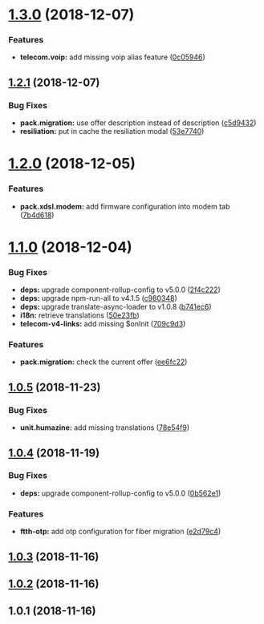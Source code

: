 # [1.3.0](https://github.com/ovh-ux/telecom-universe-components/compare/v1.2.1...v1.3.0) (2018-12-07)


### Features

* **telecom.voip:** add missing voip alias feature ([0c05946](https://github.com/ovh-ux/telecom-universe-components/commit/0c05946))



## [1.2.1](https://github.com/ovh-ux/telecom-universe-components/compare/v1.2.0...v1.2.1) (2018-12-07)


### Bug Fixes

* **pack.migration:** use offer description instead of description  ([c5d9432](https://github.com/ovh-ux/telecom-universe-components/commit/c5d9432))
* **resiliation:** put in cache the resiliation modal ([53e7740](https://github.com/ovh-ux/telecom-universe-components/commit/53e7740))



# [1.2.0](https://github.com/ovh-ux/telecom-universe-components/compare/v1.1.0...v1.2.0) (2018-12-05)


### Features

* **pack.xdsl.modem:** add firmware configuration into modem tab ([7b4d618](https://github.com/ovh-ux/telecom-universe-components/commit/7b4d618))



# [1.1.0](https://github.com/ovh-ux/telecom-universe-components/compare/v1.0.5...v1.1.0) (2018-12-04)


### Bug Fixes

* **deps:** upgrade component-rollup-config to v5.0.0 ([2f4c222](https://github.com/ovh-ux/telecom-universe-components/commit/2f4c222))
* **deps:** upgrade npm-run-all to v4.1.5 ([c980348](https://github.com/ovh-ux/telecom-universe-components/commit/c980348))
* **deps:** upgrade translate-async-loader to v1.0.8 ([b741ec6](https://github.com/ovh-ux/telecom-universe-components/commit/b741ec6))
* **i18n:** retrieve translations ([50e23fb](https://github.com/ovh-ux/telecom-universe-components/commit/50e23fb))
* **telecom-v4-links:** add missing $onInit ([709c9d3](https://github.com/ovh-ux/telecom-universe-components/commit/709c9d3))


### Features

* **pack.migration:** check the current offer ([ee6fc22](https://github.com/ovh-ux/telecom-universe-components/commit/ee6fc22))



## [1.0.5](https://github.com/ovh-ux/telecom-universe-components/compare/v1.0.4...v1.0.5) (2018-11-23)


### Bug Fixes

* **unit.humazine:** add missing translations ([78e54f9](https://github.com/ovh-ux/telecom-universe-components/commit/78e54f9))



## [1.0.4](https://github.com/ovh-ux/telecom-universe-components/compare/v1.0.3...v1.0.4) (2018-11-19)


### Bug Fixes

* **deps:** upgrade component-rollup-config to v5.0.0 ([0b562e1](https://github.com/ovh-ux/telecom-universe-components/commit/0b562e1))


### Features

* **ftth-otp:** add otp configuration for fiber migration ([e2d79c4](https://github.com/ovh-ux/telecom-universe-components/commit/e2d79c4))



## [1.0.3](https://github.com/ovh-ux/telecom-universe-components/compare/v1.0.2...v1.0.3) (2018-11-16)



## [1.0.2](https://github.com/ovh-ux/telecom-universe-components/compare/v1.0.1...v1.0.2) (2018-11-16)



## 1.0.1 (2018-11-16)



